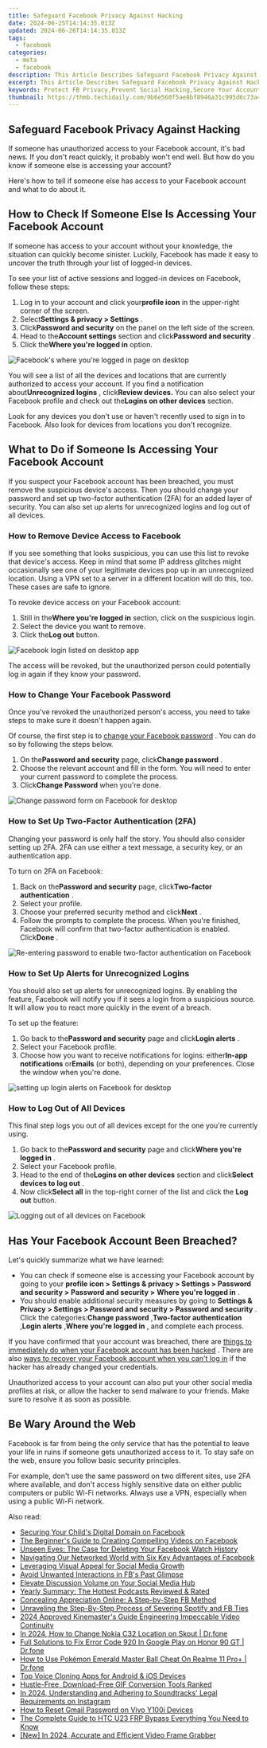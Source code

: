 ```yaml
---
title: Safeguard Facebook Privacy Against Hacking
date: 2024-06-25T14:14:35.013Z
updated: 2024-06-26T14:14:35.013Z
tags:
  - facebook
categories:
  - meta
  - facebook
description: This Article Describes Safeguard Facebook Privacy Against Hacking
excerpt: This Article Describes Safeguard Facebook Privacy Against Hacking
keywords: Protect FB Privacy,Prevent Social Hacking,Secure Your Accounts,Stop Data Breaches,Hack-Proof Facebook,Safeguard Personal Info,Defend Against Cyber Threats
thumbnail: https://thmb.techidaily.com/9b6e560f5ae8bf8946a31c995d6c73a4779b962b2219e90738423fb3fbbee898.jpg
---
```


## Safeguard Facebook Privacy Against Hacking

 If someone has unauthorized access to your Facebook account, it's bad news. If you don't react quickly, it probably won't end well. But how do you know if someone else is accessing your account?

 Here's how to tell if someone else has access to your Facebook account and what to do about it.

## How to Check If Someone Else Is Accessing Your Facebook Account

 If someone has access to your account without your knowledge, the situation can quickly become sinister. Luckily, Facebook has made it easy to uncover the truth through your list of logged-in devices.

 To see your list of active sessions and logged-in devices on Facebook, follow these steps:

1. Log in to your account and click your**profile icon** in the upper-right corner of the screen.
2. Select**Settings & privacy > Settings** .
3. Click**Password and security** on the panel on the left side of the screen.
4. Head to the**Account settings** section and click**Password and security** .
5. Click the**Where you're logged in** option.

![Facebook's where you're logged in page on desktop](https://static1.makeuseofimages.com/wordpress/wp-content/uploads/2023/09/facebook-s-where-you-re-logged-in-page-on-desktop.jpg)

 You will see a list of all the devices and locations that are currently authorized to access your account. If you find a notification about**Unrecognized logins** , click**Review devices.** You can also select your Facebook profile and check out the**Logins on other devices** section.

 Look for any devices you don't use or haven't recently used to sign in to Facebook. Also look for devices from locations you don't recognize.

## What to Do if Someone Is Accessing Your Facebook Account

 If you suspect your Facebook account has been breached, you must remove the suspicious device's access. Then you should change your password and set up two-factor authentication (2FA) for an added layer of security. You can also set up alerts for unrecognized logins and log out of all devices.

### How to Remove Device Access to Facebook

 If you see something that looks suspicious, you can use this list to revoke that device's access. Keep in mind that some IP address glitches might occasionally see one of your legitimate devices pop up in an unrecognized location. Using a VPN set to a server in a different location will do this, too. These cases are safe to ignore.

To revoke device access on your Facebook account:

1. Still in the**Where you're logged in** section, click on the suspicious login.
2. Select the device you want to remove.
3. Click the**Log out** button.

![Facebook login listed on desktop app](https://static1.makeuseofimages.com/wordpress/wp-content/uploads/2023/09/facebook-login-listed-on-desktop-app.jpg)

 The access will be revoked, but the unauthorized person could potentially log in again if they know your password.

### How to Change Your Facebook Password

 Once you've revoked the unauthorized person's access, you need to take steps to make sure it doesn't happen again.

 Of course, the first step is to [change your Facebook password](https://www.makeuseof.com/tag/change-facebook-password/) . You can do so by following the steps below.

1. On the**Password and security** page, click**Change password** .
2. Choose the relevant account and fill in the form. You will need to enter your current password to complete the process.
3. Click**Change Password** when you're done.

![Change password form on Facebook for desktop](https://static1.makeuseofimages.com/wordpress/wp-content/uploads/2023/09/change-password-form-on-facebook-for-desktop.jpg)

### How to Set Up Two-Factor Authentication (2FA)

 Changing your password is only half the story. You should also consider setting up 2FA. 2FA can use either a text message, a security key, or an authentication app.

To turn on 2FA on Facebook:

1. Back on the**Password and security** page, click**Two-factor authentication** .
2. Select your profile.
3. Choose your preferred security method and click**Next** .
4. Follow the prompts to complete the process. When you're finished, Facebook will confirm that two-factor authentication is enabled. Click**Done** .

![Re-entering password to enable two-factor authentication on Facebook](https://static1.makeuseofimages.com/wordpress/wp-content/uploads/2023/09/re-entering-password-to-enable-two-factor-authentication-on-facebook.jpg)

### How to Set Up Alerts for Unrecognized Logins

 You should also set up alerts for unrecognized logins. By enabling the feature, Facebook will notify you if it sees a login from a suspicious source. It will allow you to react more quickly in the event of a breach.

To set up the feature:

1. Go back to the**Password and security** page and click**Login alerts** .
2. Select your Facebook profile.
3. Choose how you want to receive notifications for logins: either**In-app notifications** or**Emails** (or both), depending on your preferences. Close the window when you're done.

![setting up login alerts on Facebook for desktop](https://static1.makeuseofimages.com/wordpress/wp-content/uploads/2023/09/setting-up-login-alerts-on-facebook-for-desktop.jpg)

### How to Log Out of All Devices

 This final step logs you out of all devices except for the one you're currently using.

1. Go back to the**Password and security** page and click**Where you're logged in** .
2. Select your Facebook profile.
3. Head to the end of the**Logins on other devices** section and click**Select devices to log out** .
4. Now click**Select all** in the top-right corner of the list and click the **Log out** button.

![Logging out of all devices on Facebook](https://static1.makeuseofimages.com/wordpress/wp-content/uploads/2023/09/logging-out-of-all-devices-on-facebook.jpg)

## Has Your Facebook Account Been Breached?

Let's quickly summarize what we have learned:

* You can check if someone else is accessing your Facebook account by going to your **profile icon > Settings & privacy > Settings > Password and security >** **Password and security >** **Where you're logged in** .
* You should enable additional security measures by going to **Settings & Privacy > Settings > Password and security > Password and security** . Click the categories:**Change password** ,**Two-factor authentication** ,**Login alerts** ,**Where you're logged in** , and complete each process.

 If you have confirmed that your account was breached, there are [things to immediately do when your Facebook account has been hacked](https://www.makeuseof.com/tag/4-immediately-facebook-account-hacked/) . There are also [ways to recover your Facebook account when you can't log in](https://www.makeuseof.com/tag/recover-facebook-account-longer-log/) if the hacker has already changed your credentials.

 Unauthorized access to your account can also put your other social media profiles at risk, or allow the hacker to send malware to your friends. Make sure to resolve it as soon as possible.

## Be Wary Around the Web

 Facebook is far from being the only service that has the potential to leave your life in ruins if someone gets unauthorized access to it. To stay safe on the web, ensure you follow basic security principles.

 For example, don't use the same password on two different sites, use 2FA where available, and don't access highly sensitive data on either public computers or public Wi-Fi networks. Always use a VPN, especially when using a public Wi-Fi network.


<ins class="adsbygoogle"
     style="display:block"
     data-ad-format="autorelaxed"
     data-ad-client="ca-pub-7571918770474297"
     data-ad-slot="1223367746"></ins>



<ins class="adsbygoogle"
     style="display:block"
     data-ad-client="ca-pub-7571918770474297"
     data-ad-slot="8358498916"
     data-ad-format="auto"
     data-full-width-responsive="true"></ins>

<span class="atpl-alsoreadstyle">Also read:</span>
<div><ul>
<li><a href="https://facebook.techidaily.com/securing-your-childs-digital-domain-on-facebook/"><u>Securing Your Child's Digital Domain on Facebook</u></a></li>
<li><a href="https://facebook.techidaily.com/the-beginners-guide-to-creating-compelling-videos-on-facebook/"><u>The Beginner's Guide to Creating Compelling Videos on Facebook</u></a></li>
<li><a href="https://facebook.techidaily.com/unseen-eyes-the-case-for-deleting-your-facebook-watch-history/"><u>Unseen Eyes: The Case for Deleting Your Facebook Watch History</u></a></li>
<li><a href="https://facebook.techidaily.com/navigating-our-networked-world-with-six-key-advantages-of-facebook/"><u>Navigating Our Networked World with Six Key Advantages of Facebook</u></a></li>
<li><a href="https://facebook.techidaily.com/leveraging-visual-appeal-for-social-media-growth/"><u>Leveraging Visual Appeal for Social Media Growth</u></a></li>
<li><a href="https://facebook.techidaily.com/avoid-unwanted-interactions-in-fbs-past-glimpse/"><u>Avoid Unwanted Interactions in FB's Past Glimpse</u></a></li>
<li><a href="https://facebook.techidaily.com/elevate-discussion-volume-on-your-social-media-hub/"><u>Elevate Discussion Volume on Your Social Media Hub</u></a></li>
<li><a href="https://facebook.techidaily.com/yearly-summary-the-hottest-podcasts-reviewed-and-rated/"><u>Yearly Summary: The Hottest Podcasts Reviewed & Rated</u></a></li>
<li><a href="https://facebook.techidaily.com/concealing-appreciation-online-a-step-by-step-fb-method/"><u>Concealing Appreciation Online: A Step-by-Step FB Method</u></a></li>
<li><a href="https://facebook.techidaily.com/unraveling-the-step-by-step-process-of-severing-spotify-and-fb-ties/"><u>Unraveling the Step-By-Step Process of Severing Spotify and FB Ties</u></a></li>
<li><a href="https://extra-guidance.techidaily.com/2024-approved-kinemasters-guide-engineering-impeccable-video-continuity/"><u>2024 Approved  Kinemaster's Guide  Engineering Impeccable Video Continuity</u></a></li>
<li><a href="https://location-social.techidaily.com/in-2024-how-to-change-nokia-c32-location-on-skout-drfone-by-drfone-virtual-android/"><u>In 2024, How to Change Nokia C32 Location on Skout | Dr.fone</u></a></li>
<li><a href="https://howto.techidaily.com/full-solutions-to-fix-error-code-920-in-google-play-on-honor-90-gt-drfone-by-drfone-fix-android-problems-fix-android-problems/"><u>Full Solutions to Fix Error Code 920 In Google Play on Honor 90 GT | Dr.fone</u></a></li>
<li><a href="https://pokemon-go-android.techidaily.com/how-to-use-pokemon-emerald-master-ball-cheat-on-realme-11-proplus-drfone-by-drfone-virtual-android/"><u>How to Use Pokémon Emerald Master Ball Cheat On Realme 11 Pro+ | Dr.fone</u></a></li>
<li><a href="https://ai-voice-clone.techidaily.com/top-voice-cloning-apps-for-android-and-ios-devices/"><u>Top Voice Cloning Apps for Android & iOS Devices</u></a></li>
<li><a href="https://extra-lessons.techidaily.com/hustle-free-download-free-gif-conversion-tools-ranked/"><u>Hustle-Free, Download-Free GIF Conversion Tools Ranked</u></a></li>
<li><a href="https://some-approaches.techidaily.com/in-2024-understanding-and-adhering-to-soundtracks-legal-requirements-on-instagram/"><u>In 2024, Understanding and Adhering to Soundtracks' Legal Requirements on Instagram</u></a></li>
<li><a href="https://android-unlock.techidaily.com/how-to-reset-gmail-password-on-vivo-y100i-devices-by-drfone-android/"><u>How to Reset Gmail Password on Vivo Y100i Devices</u></a></li>
<li><a href="https://android-frp.techidaily.com/the-complete-guide-to-htc-u23-frp-bypass-everything-you-need-to-know-by-drfone-android/"><u>The Complete Guide to HTC U23 FRP Bypass Everything You Need to Know</u></a></li>
<li><a href="https://video-capture.techidaily.com/new-in-2024-accurate-and-efficient-video-frame-grabber/"><u>[New] In 2024, Accurate and Efficient Video Frame Grabber</u></a></li>
</ul></div>
